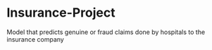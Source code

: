 # Insurance-Project
Model that predicts genuine or fraud claims done by hospitals to the insurance company
